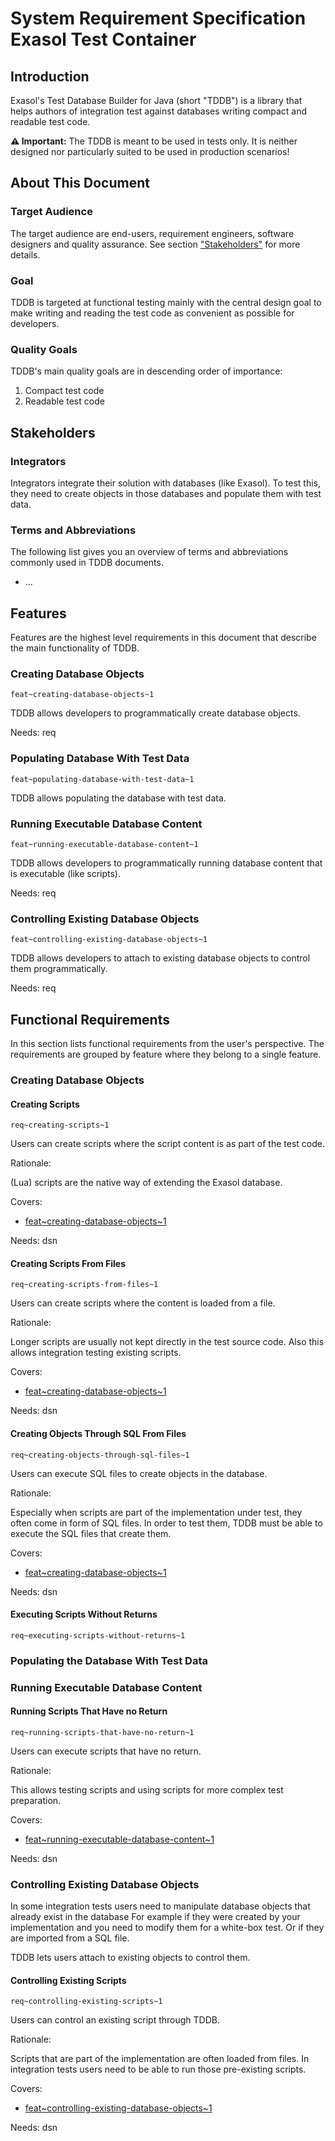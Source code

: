 # System Requirement Specification Exasol Test Container

## Introduction

Exasol's Test Database Builder for Java (short "TDDB") is a library that helps authors of integration test against databases writing compact and readable test code.

**&#9888; Important:** The TDDB is meant to be used in tests only. It is neither designed nor particularly suited to be used in production scenarios!

## About This Document

### Target Audience

The target audience are end-users, requirement engineers, software designers and quality assurance. See section ["Stakeholders"](#stakeholders) for more details.

### Goal

TDDB is targeted at functional testing mainly with the central design goal to make writing and reading the test code as convenient as possible for developers.

### Quality Goals

TDDB's main quality goals are in descending order of importance:

1. Compact test code
1. Readable test code

## Stakeholders

### Integrators

Integrators integrate their solution with databases (like Exasol). To test this, they need to create objects in those databases and populate them with test data.

### Terms and Abbreviations

The following list gives you an overview of terms and abbreviations commonly used in TDDB documents.

* ...

## Features

Features are the highest level requirements in this document that describe the main functionality of TDDB.

### Creating Database Objects
`feat~creating-database-objects~1`

TDDB allows developers to programmatically create database objects.

Needs: req

### Populating Database With Test Data
`feat~populating-database-with-test-data~1`

TDDB allows populating the database with test data.

<!-- Needs: req --><!-- See https://github.com/exasol/test-db-builder-java/issues/10 -->

### Running Executable Database Content
`feat~running-executable-database-content~1`

TDDB allows developers to programmatically running database content that is executable (like scripts).

Needs: req

### Controlling Existing Database Objects
`feat~controlling-existing-database-objects~1`

TDDB allows developers to attach to existing database objects to control them programmatically.

Needs: req

## Functional Requirements

In this section lists functional requirements from the user's perspective. The requirements are grouped by feature where they belong to a single feature.

### Creating Database Objects

#### Creating Scripts
`req~creating-scripts~1`

Users can create scripts where the script content is as part of the test code.

Rationale:

(Lua) scripts are the native way of extending the Exasol database.

Covers:

* [feat~creating-database-objects~1](#creating-database-objects)

Needs: dsn

#### Creating Scripts From Files
`req~creating-scripts-from-files~1`

Users can create scripts where the content is loaded from a file.

Rationale:

Longer scripts are usually not kept directly in the test source code. Also this allows integration testing existing scripts.

Covers:

* [feat~creating-database-objects~1](#creating-database-objects)

Needs: dsn

#### Creating Objects Through SQL From Files
`req~creating-objects-through-sql-files~1`

Users can execute SQL files to create objects in the database.

Rationale:

Especially when scripts are part of the implementation under test, they often come in form of SQL files. In order to test them, TDDB must be able to execute the SQL files that create them.

Covers:

* [feat~creating-database-objects~1](#creating-database-objects)

Needs: dsn

#### Executing Scripts Without Returns
`req~executing-scripts-without-returns~1`

### Populating the Database With Test Data

### Running Executable Database Content

#### Running Scripts That Have no Return
`req~running-scripts-that-have-no-return~1`

Users can execute scripts that have no return.

Rationale:

This allows testing scripts and using scripts for more complex test preparation.

Covers:

* [feat~running-executable-database-content~1](#running-executable-database-content)

Needs: dsn

### Controlling Existing Database Objects

In some integration tests users need to manipulate database objects that already exist in the database For example if they were created by your implementation and you need to modify them for a white-box test. Or if they are imported from a SQL file.

TDDB lets users attach to existing objects to control them.

#### Controlling Existing Scripts
`req~controlling-existing-scripts~1`

Users can control an existing script through TDDB.

Rationale:

Scripts that are part of the implementation are often loaded from files. In integration tests users need to be able to run those pre-existing scripts.

Covers:

* [feat~controlling-existing-database-objects~1](#controlling-existing-database-objects)

Needs: dsn
